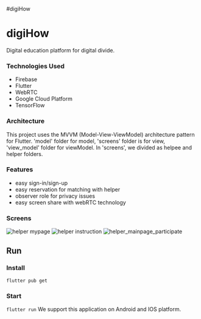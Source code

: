 #digiHow

<h1>digiHow</h1>
Digital education platform for digital divide.

### Technologies Used ###
- Firebase
- Flutter
- WebRTC
- Google Cloud Platform
- TensorFlow

### Architecture ###
This project uses the MVVM (Model-View-ViewModel) architecture pattern for Flutter.
'model' folder for model, 'screens' folder is for view, 'view_model' folder for viewModel. 
In 'screens', we divided as helpee and helper folders.

### Features ###
- easy sign-in/sign-up
- easy reservation for matching with helper
- observer role for privacy issues
- easy screen share with webRTC technology

### Screens ### 

![helper mypage](https://user-images.githubusercontent.com/91544407/229156097-6dd459cb-f192-41fa-b41e-744e37d8f473.png) ![helper instruction](https://user-images.githubusercontent.com/91544407/229156105-ad730465-d612-4f29-bcf6-2fb47f54fca3.png)
![helper_mainpage_participate](https://user-images.githubusercontent.com/91544407/229156119-37e2d11f-90b0-4ac5-8a14-13d8098037a7.png)

## Run ##

### Install ###
`flutter pub get`
### Start ###
`flutter run`
We support this application on Android and IOS platform.
